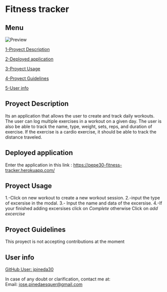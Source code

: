 # Fitness tracker

## Menu
![Preview](./public\img\preview.jpg?raw=true)

[1-Proyect Description](##Proyect-Description)

[2-Deployed application](##Deployed-application)

[3-Proyect Usage](##Proyect-Usage)

[4-Proyect Guidelines](##Proyect-Guidelines)

[5-User info](##User-info)


## Proyect Description

Its an application that allows the user to create and track daily workouts. The user can log multiple exercises in a workout on a given day. The user is also be able to track the name, type, weight, sets, reps, and duration of exercise. If the exercise is a cardio exercise, it should be able to track the distance traveled.

## Deployed application

Enter the application in this link : https://pepe30-fitness-tracker.herokuapp.com/

## Proyect Usage

1.-Click on new workout to create a new workout session. 
2.-input the type of excersise in the modal. 
3.- Input the name and data of the excersise. 
4.-If your finished adding excersises click on *Complete* otherwise  Click on *add excercise* 


## Proyect Guidelines

This proyect is not accepting contributions at the moment


## User info

[GitHub User: jpineda30](https://github.com/jpineda30)

In case of any doubt or clarification, contact me at:  
Email: jose.pinedaesquer@gmail.com
